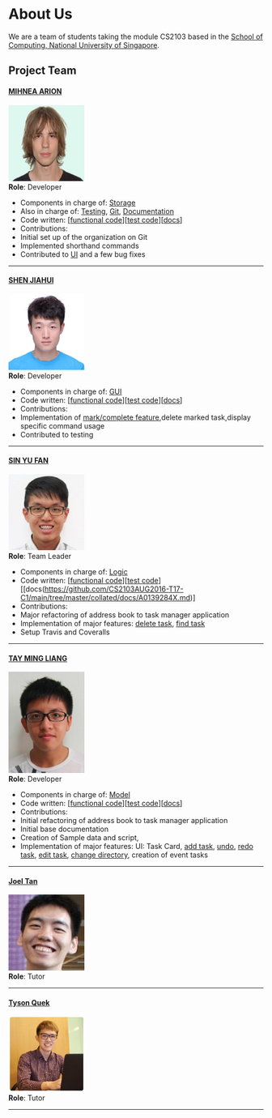 # About Us

We are a team of students taking the module CS2103 based in the [School of Computing, National University of Singapore](http://www.comp.nus.edu.sg).

## Project Team

#### [MIHNEA ARION](https://github.com/Sevreus)
<img src="images/MA.jpg" width="150"><br>
**Role**: Developer <br>
* Components in charge of: [Storage](https://github.com/CS2103AUG2016-T17-C1/main/blob/master/docs/DeveloperGuide.md#storage-component)
* Also in charge of: [Testing](https://github.com/CS2103AUG2016-T17-C1/main/blob/master/docs/DeveloperGuide.md#testing), [Git](https://github.com/CS2103AUG2016-T17-C1), [Documentation](https://github.com/CS2103AUG2016-T17-C1/main/tree/master/docs)
* Code written: [[functional code](https://github.com/CS2103AUG2016-T17-C1/main/tree/master/collated/main/A0152952A.md)][[test code](https://github.com/CS2103AUG2016-T17-C1/main/tree/master/collated/test/A0152952A.md)][[docs](https://github.com/CS2103AUG2016-T17-C1/main/tree/master/collated/docs/A0152952A.md)]
* Contributions:
 * Initial set up of the organization on Git
 * Implemented shorthand commands
 * Contributed to [UI](https://github.com/CS2103AUG2016-T17-C1/main/blob/master/docs/DeveloperGuide.md#ui-component) and a few bug fixes

-----

#### [SHEN JIAHUI](http://github.com/JIAHUIs)
<img src="images/SJH.jpg" width="150"><br>
**Role**: Developer <br>
* Components in charge of: [GUI](https://github.com/CS2103AUG2016-T17-C1/main/blob/master/docs/DeveloperGuide.md#ui-component)
* Code written: [[functional code](https://github.com/CS2103AUG2016-T17-C1/main/tree/master/collated/main/A0127720M.md)][[test code](https://github.com/CS2103AUG2016-T17-C1/main/tree/master/collated/test/A0127720M.md)][[docs](https://github.com/CS2103AUG2016-T17-C1/main/tree/master/collated/docs/A0127720M.md)]
* Contributions:
 * Implementation of [mark/complete feature](https://github.com/CS2103AUG2016-T17-C1/main/tree/master/docs/UserGuide.md#marking-an-entry--mark),delete marked task,display specific command usage
 * Contributed to testing

-----

#### [SIN YU FAN](http://github.com/howitzerg)
<img src="images/SYF.jpg" width="150"><br>
**Role**: Team Leader <br>
* Components in charge of: [Logic](https://github.com/CS2103AUG2016-T17-C1/main/blob/master/docs/DeveloperGuide.md#logic-component)
* Code written: [[functional code](https://github.com/CS2103AUG2016-T17-C1/main/tree/master/collated/main/A0139284X.md)][[test code](https://github.com/CS2103AUG2016-T17-C1/main/tree/master/collated/test/A0139284X.md)][[docs(https://github.com/CS2103AUG2016-T17-C1/main/tree/master/collated/docs/A0139284X.md)]
* Contributions:
 * Major refactoring of address book to task manager application
 * Implementation of major features: [delete task](https://github.com/CS2103AUG2016-T17-C1/main/tree/master/docs/UserGuide.md#deleting-a-task--delete), [find task](https://github.com/CS2103AUG2016-T17-C1/main/tree/master/docs/UserGuide.md#finding-all-tasks-containing-any-keyword-in-their-name-find)
 * Setup Travis and Coveralls

-----

#### [TAY MING LIANG](http://github.com/mlteh)
<img src="images/TML.jpg" width="150"><br>
**Role**: Developer <br>
* Components in charge of: [Model](https://github.com/CS2103AUG2016-T17-C1/main/blob/master/docs/DeveloperGuide.md#model-component)
* Code written: [[functional code](https://github.com/CS2103AUG2016-T17-C1/main/tree/master/collated/main/A0142360U.md)][[test code](https://github.com/CS2103AUG2016-T17-C1/main/tree/master/collated/test/A0142360U.md)][[docs](https://github.com/CS2103AUG2016-T17-C1/main/tree/master/collated/docs/A0142360U.md)]
* Contributions:
 * Initial refactoring of address book to task manager application
 * Initial base documentation
 * Creation of Sample data and script,
 * Implementation of major features: UI: Task Card,  [add task](https://github.com/CS2103AUG2016-T17-C1/main/tree/master/docs/UserGuide.md#adding-a-task-add), [undo](https://github.com/CS2103AUG2016-T17-C1/main/tree/master/docs/UserGuide.md#undo--undo), [redo task](https://github.com/CS2103AUG2016-T17-C1/main/blob/master/docs/UserGuide.md#redo--redo), [edit task](https://github.com/CS2103AUG2016-T17-C1/main/tree/master/docs/UserGuide.md#editing-a-task-edit), [change directory](https://github.com/CS2103AUG2016-T17-C1/main/blob/master/docs/UserGuide.md#change-tasks-storage-directory--cd), creation of event tasks

-----

#### [Joel Tan](https://github.com/JoelT-92)
<img src="images/Tutor Joel.png" width="150"><br>
**Role**: Tutor

-----

#### [Tyson Quek](https://github.com/pixelducky)
<img src="images/Tutor Tyson.jpg" width="150"><br>
**Role**: Tutor

-----
